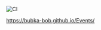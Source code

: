 ![CI](https://github.com/Bubka-bob/Events/actions/workflows/web.yml/badge.svg)

https://bubka-bob.github.io/Events/
